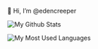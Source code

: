 👋 Hi, I’m @edencreeper

![My Github Stats](https://github-readme-stats.vercel.app/api?username=edencreeper&show_icons=true&title_color=fff&icon_color=79ff97&text_color=9f9f9f&bg_color=151515)

![My Most Used Languages](https://github-readme-stats.vercel.app/api/top-langs/?bg_color=00000000&layout=compact&username=edencreeper&hide_border=true&title_color=373e4d&text_color=3b4252)

<!---<img alt="Top Language" src="https://github-readme-stats.vercel.app/api/top-langs/?bg_color=00000000&layout=compact&username=edencreeper&hide_border=true&title_color=373e4d&text_color=3b4252"/>--->


<!---
edencreeper/edencreeper is a ✨ special ✨ repository because its `README.md` (this file) appears on your GitHub profile.
You can click the Preview link to take a look at your changes.
--->
